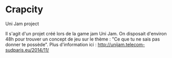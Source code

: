 # Crapcity
Uni Jam project

Il s'agit d'un projet créé lors de la game jam Uni Jam.
On disposait d'environ 48h pour trouver un concept de jeu sur le thème : "Ce que tu ne sais pas donner te possède". 
Plus d'information ici : http://unijam.telecom-sudparis.eu/2014/11/
